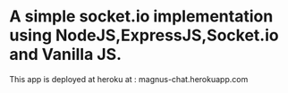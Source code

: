 # A simple socket.io implementation using NodeJS,ExpressJS,Socket.io and Vanilla JS.
This app is deployed at heroku at : magnus-chat.herokuapp.com
